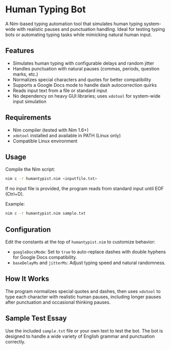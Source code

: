 # Human Typing Bot

A Nim-based typing automation tool that simulates human typing system-wide with realistic pauses and punctuation handling. Ideal for testing typing bots or automating typing tasks while mimicking natural human input.

## Features

* Simulates human typing with configurable delays and random jitter
* Handles punctuation with natural pauses (commas, periods, question marks, etc.)
* Normalizes special characters and quotes for better compatibility
* Supports a Google Docs mode to handle dash autocorrection quirks
* Reads input text from a file or standard input
* No dependency on heavy GUI libraries; uses `xdotool` for system-wide input simulation

## Requirements

* Nim compiler (tested with Nim 1.6+)
* `xdotool` installed and available in PATH (Linux only)
* Compatible Linux environment

## Usage

Compile the Nim script:

```bash
nim c -r humantypist.nim <inputfile.txt>
```

If no input file is provided, the program reads from standard input until EOF (Ctrl+D).

Example:

```bash
nim c -r humantypist.nim sample.txt
```

## Configuration

Edit the constants at the top of `humantypist.nim` to customize behavior:

* `googleDocsMode`: Set to `true` to auto-replace dashes with double hyphens for Google Docs compatibility.
* `baseDelayMs` and `jitterMs`: Adjust typing speed and natural randomness.

## How It Works

The program normalizes special quotes and dashes, then uses `xdotool` to type each character with realistic human pauses, including longer pauses after punctuation and occasional thinking pauses.

## Sample Test Essay

Use the included `sample.txt` file or your own text to test the bot. The bot is designed to handle a wide variety of English grammar and punctuation correctly.
